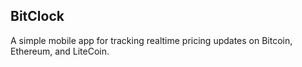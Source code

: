 BitClock
--------
A simple mobile app for tracking realtime pricing updates on Bitcoin, Ethereum, and LiteCoin.